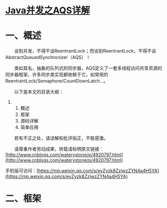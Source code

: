 # [Java并发之AQS详解](https://www.cnblogs.com/waterystone/p/4920797.html)

# 一、概述

　　谈到并发，不得不谈ReentrantLock；而谈到ReentrantLock，不得不谈AbstractQueuedSynchronizer（AQS）！

　　类如其名，抽象的队列式的同步器，AQS定义了一套多线程访问共享资源的同步器框架，许多同步类实现都依赖于它，如常用的ReentrantLock/Semaphore/CountDownLatch...。

　　以下是本文的目录大纲：

1. 1. 概述
   2. 框架
   3. 源码详解
   4. 简单应用

　　若有不正之处，请谅解和批评指正，不胜感激。

　　请尊重作者劳动成果，转载请标明原文链接：[http://www.cnblogs.com/waterystone/p/4920797.html](http://www.cnblogs.com/waterystone/p/4920797.html)

手机版可访问：[https://mp.weixin.qq.com/s/eyZyzk8ZzjwzZYN4a4H5YA](https://mp.weixin.qq.com/s/eyZyzk8ZzjwzZYN4a4H5YA)

# 二、框架

  




